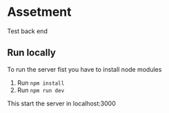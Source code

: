 # Assetment 
Test back end

## Run locally
To run the server fist you have to install node modules
1. Run `npm install`
2. Run `npm run dev`

This start the server in localhost:3000

